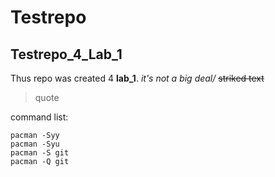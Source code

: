 # Testrepo
## Testrepo_4_Lab_1
Thus repo was created 4 **lab_1**. 
*it's not a big deal/*
~~striked text~~
>quote

command list:
```
pacman -Syy
pacman -Syu
pacman -S git
pacman -Q git
```
